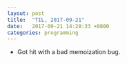 ```yaml
---
layout: post
title:  "TIL, 2017-09-21"
date:   2017-09-21 14:28:33 +0800
categories: programming
---
```


- Got hit with a bad memoization bug.
